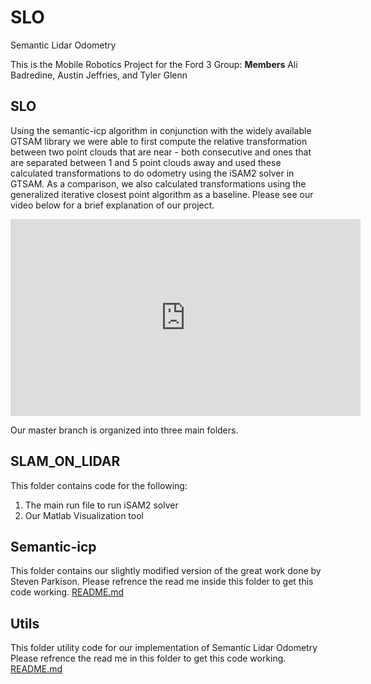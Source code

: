 # SLO
Semantic Lidar Odometry

This is the Mobile Robotics Project for the Ford 3 Group: 
__Members__ Ali Badredine, Austin Jeffries, and Tyler Glenn

## SLO

Using the semantic-icp algorithm in conjunction with the widely available GTSAM library we were able to first compute the relative transformation between two point clouds that are near - both consecutive and ones that are separated between 1 and 5 point clouds away and used these calculated transformations to do odometry using the iSAM2 solver in GTSAM. As a comparison, we also calculated transformations using the generalized iterative closest point algorithm as a baseline. Please see our video below for a brief explanation of our project.

<iframe width="560" height="315" src="https://www.youtube.com/embed/0wvZ5xyvVrM" frameborder="0" allow="accelerometer; autoplay; encrypted-media; gyroscope; picture-in-picture" allowfullscreen></iframe>

Our master branch is organized into three main folders. 


## SLAM_ON_LIDAR

This folder contains code for the following:
1. The main run file to run iSAM2 solver
2. Our Matlab Visualization tool

## Semantic-icp

This folder contains our slightly modified version of the great work done by Steven Parkison. Please refrence the read me inside this folder to get this code working. [README.md](https://github.com/tglenn28/SLO/tree/master/Semantic-icp)

## Utils

This folder utility code for our implementation of Semantic Lidar Odometry
Please refrence the read me in this folder to get this code working. [README.md](https://github.com/tglenn28/SLO/tree/master/utils)


